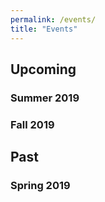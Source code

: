 ```yaml
---
permalink: /events/
title: "Events"
---
```


<!-- <center>
  <h1>Events</h1>
</center> -->

## Upcoming

### Summer 2019

### Fall 2019

## Past

### Spring 2019
